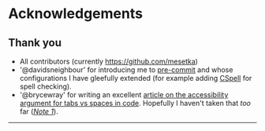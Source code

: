 # Acknowledgements

## Thank you

* All contributors (currently <https://github.com/mesetka>)
* '@davidsneighbour' for introducing me to [pre-commit][precommit] and whose
configurations I have gleefully extended (for example adding
[CSpell][cspell] for spell checking).
* '@brycewray' for writing an excellent [article on the accessibility argument
for tabs vs spaces in code][tabaccess]. Hopefully I haven't taken that _too_
far (_[Note 1](README-NOTES.md#note-1)_).

--------

[cspell]: https://cspell.org
[precommit]: https://pre-commit.com
[tabaccess]: https://www.brycewray.com/posts/2022/06/accessibility-argument-tabs-spaces/
